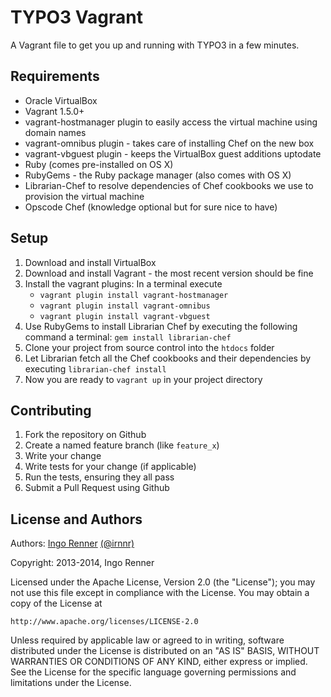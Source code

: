 # TYPO3 Vagrant

A Vagrant file to get you up and running with TYPO3 in a few minutes.


## Requirements

* Oracle VirtualBox
* Vagrant 1.5.0+
* vagrant-hostmanager plugin to easily access the virtual machine using domain names
* vagrant-omnibus plugin - takes care of installing Chef on the new box
* vagrant-vbguest plugin - keeps the VirtualBox guest additions uptodate 
* Ruby (comes pre-installed on OS X)
* RubyGems - the Ruby package manager (also comes with OS X) 
* Librarian-Chef to resolve dependencies of Chef cookbooks we use to provision the virtual machine
* Opscode Chef (knowledge optional but for sure nice to have)


## Setup

1. Download and install VirtualBox
2. Download and install Vagrant - the most recent version should be fine
3. Install the vagrant plugins: In a terminal execute 
    - `vagrant plugin install vagrant-hostmanager` 
    - `vagrant plugin install vagrant-omnibus` 
    - `vagrant plugin install vagrant-vbguest` 
4. Use RubyGems to install Librarian Chef by executing the following command a terminal: `gem install librarian-chef`
5. Clone your project from source control into the `htdocs` folder
6. Let Librarian fetch all the Chef cookbooks and their dependencies by executing `librarian-chef install`
7. Now you are ready to `vagrant up` in your project directory


## Contributing

1. Fork the repository on Github
2. Create a named feature branch (like `feature_x`)
3. Write your change
4. Write tests for your change (if applicable)
5. Run the tests, ensuring they all pass
6. Submit a Pull Request using Github


## License and Authors

Authors: [Ingo Renner](http://github.com/irnnr) [(@irnnr)](http://twitter.com/irnnr)

Copyright: 2013-2014, Ingo Renner

Licensed under the Apache License, Version 2.0 (the "License");
you may not use this file except in compliance with the License.
You may obtain a copy of the License at

    http://www.apache.org/licenses/LICENSE-2.0

Unless required by applicable law or agreed to in writing, software
distributed under the License is distributed on an "AS IS" BASIS,
WITHOUT WARRANTIES OR CONDITIONS OF ANY KIND, either express or implied.
See the License for the specific language governing permissions and
limitations under the License.
